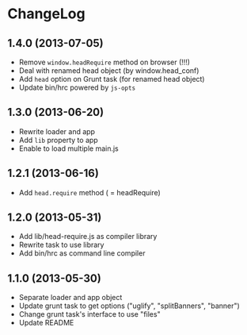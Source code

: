 
# ChangeLog

## 1.4.0 (2013-07-05)

- Remove `window.headRequire` method on browser (!!!)
- Deal with renamed head object (by window.head_conf)
- Add `head` option on Grunt task (for renamed head object)
- Update bin/hrc powered by `js-opts`

## 1.3.0 (2013-06-20)

- Rewrite loader and app
- Add `lib` property to app
- Enable to load multiple main.js

## 1.2.1 (2013-06-16)

- Add `head.require` method ( = headRequire)

## 1.2.0 (2013-05-31)

- Add lib/head-require.js as compiler library
- Rewrite task to use library
- Add bin/hrc as command line compiler

## 1.1.0 (2013-05-30)

- Separate loader and app object
- Update grunt task to get options ("uglify", "splitBanners", "banner")
- Change grunt task's interface to use "files"
- Update README

